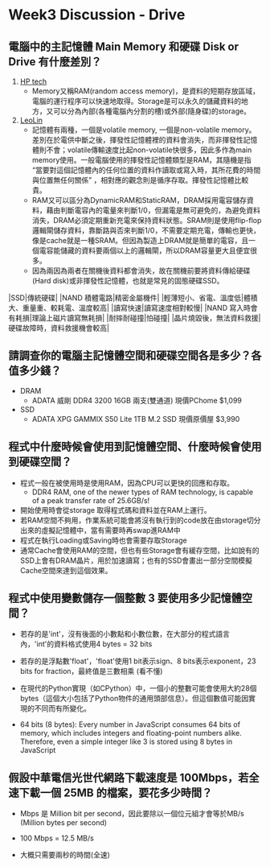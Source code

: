 # Week3 Discussion - Drive

## 電腦中的主記憶體 Main Memory 和硬碟 Disk or Drive 有什麼差別？

1. [HP tech](https://www.hp.com/gb-en/shop/tech-takes/computer-memory-vs-storage)
    - Memory又稱RAM(random access memory)，是資料的短期存放區域，電腦的運行程序可以快速地取得。Storage是可以永久的儲藏資料的地方，又可以分為內部(各種電腦內分割的槽)或外部(隨身碟)的storage。
2. [LeoLin](https://medium.com/@leo19866/cpu%E8%88%87%E8%A8%98%E6%86%B6%E9%AB%94-memory-%E7%9A%84%E9%81%8B%E4%BD%9C%E6%A9%9F%E5%88%B6-2e33bd9b0858)
    - 記憶體有兩種，一個是volatile memory, 一個是non-volatile memory。差別在於電供中斷之後，揮發性記憶體裡的資料會消失，而非揮發性記憶體則不會；volatile傳輸速度比起non-volatile快很多，因此多作為main memory使用。一般電腦使用的揮發性記憶體類型是RAM，其隨機是指 “當要對這個記憶體內的任何位置的資料作讀取或寫入時，其所花費的時間與位置無任何關係” ，相對應的觀念則是循序存取。揮發性記憶體比較貴。
    - RAM又可以區分為DynamicRAM和StaticRAM，DRAM採用電容儲存資料，藉由判斷電容內的電量來判斷1/0，但漏電是無可避免的，為避免資料消失，DRAM必須定期重新充電來保持資料狀態。SRAM則是使用flip-flop邏輯閘儲存資料，靠斷路與否來判斷1/0，不需要定期充電，傳輸也更快，像是cache就是一種SRAM。但因為製造上DRAM就是簡單的電容，且一個電容能儲藏的資料要兩個以上的邏輯閘，所以DRAM容量更大且便宜很多。
    - 因為兩因為兩者在關機後資料都會消失，故在關機前要將資料傳給硬碟(Hard disk)或非揮發性記憶體，也就是常見的固態硬碟SSD。

|SSD|傳統硬碟|
|NAND 積體電路|精密金屬機件|
|輕薄短小、省電、溫度低|體積大、重量重、較耗電、溫度較高|
|讀寫快速|讀寫速度相對較慢|
|NAND 寫入時會有耗損|理論上磁片讀寫無耗損|
|耐摔耐碰撞|怕碰撞|
|晶片燒毀後，無法資料救援|硬碟故障時，資料救援機會較高|

## 請調查你的電腦主記憶體空間和硬碟空間各是多少？各值多少錢？

- DRAM
  - ADATA 威剛 DDR4 3200 16GB 兩支(雙通道) 現價PChome $1,099
- SSD
  - ADATA XPG GAMMIX S50 Lite 1TB M.2 SSD 現價原價屋 $3,990

## 程式中什麼時候會使用到記憶體空間、什麼時候會使用到硬碟空間？

- 程式一般在被使用時是使用RAM，因為CPU可以更快的回應和存取。
  - DDR4 RAM, one of the newer types of RAM technology, is capable of a peak transfer rate of 25.6GB/s!  
- 開始使用時會從storage 取得程式碼和資料並在RAM上運行。
- 若RAM空間不夠用，作業系統可能會將沒有執行到的code放在由storage切分出來的虛擬記憶體中，當有需要時再swap進RAM中
- 程式在執行Loading或Saving時也會需要存取Storage
- 通常Cache會使用RAM的空間，但也有些Storage會有緩存空間，比如說有的SSD上會有DRAM晶片，用於加速讀寫；也有的SSD會畫出一部分空間模擬Cache空間來達到這個效果。

## 程式中使用變數儲存一個整數 3 要使用多少記憶體空間？

- 若存的是'int'，沒有後面的小數點和小數位數，在大部分的程式語言內，'int'的資料格式使用4 bytes = 32 bits

- 若存的是浮點數'float'，'float'使用1 bit表示sign、8 bits表示exponent，23 bits for fraction，最終值是三數相乘 (看不懂)

- 在現代的Python實現（如CPython）中，一個小的整數可能會使用大約28個bytes（這個大小包括了Python物件的通用頭部信息）。但這個數值可能因實現的不同而有所變化。

- 64 bits (8 bytes): Every number in JavaScript consumes 64 bits of memory, which includes integers and floating-point numbers alike. Therefore, even a simple integer like 3 is stored using 8 bytes in JavaScript

## 假設中華電信光世代網路下載速度是 100Mbps，若全速下載一個 25MB 的檔案，要花多少時間？

- Mbps 是 Million bit per second，因此要除以一個位元組才會等於MB/s (Million bytes per second)

- 100 Mbps = 12.5 MB/s

- 大概只需要兩秒的時間(全速)
